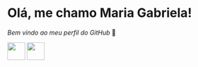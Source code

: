 # Olá, me chamo Maria Gabriela! 
_Bem vindo ao meu perfil do GitHub_ 👋

<img src="https://cdn.jsdelivr.net/gh/devicons/devicon/icons/python/python-original.svg" width="40" height="40"/> <img src="https://cdn.jsdelivr.net/gh/devicons/devicon/icons/CSS/CSS-original.svg" width="40" height="40"/>


<!--
**mvgabriela16/mvgabriela16** is a ✨ _special_ ✨ repository because its `README.md` (this file) appears on your GitHub profile.
-->
